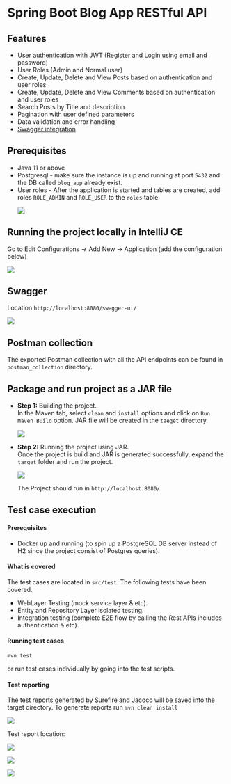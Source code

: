 # Spring Boot Blog App RESTful API

## Features
- User authentication with JWT (Register and Login using email and password)
- User Roles (Admin and Normal user)
- Create, Update, Delete and View Posts based on authentication and user roles
- Create, Update, Delete and View Comments based on authentication and user roles
- Search Posts by Title and description
- Pagination with user defined parameters
- Data validation and error handling
- [Swagger integration](#swagger)


## Prerequisites
- Java 11 or above
- Postgresql - make sure the instance is up and running at port `5432` and the DB called `blog_app` already exist.
- User roles - After the application is started and tables are created, add roles `ROLE_ADMIN` and `ROLE_USER` to the `roles` table.
  <p><img src="https://i.imgur.com/lyLdaZe.png"></img></p>


## Running the project locally in IntelliJ CE
Go to Edit Configurations → Add New → Application (add the configuration below)
<p><img src="https://i.imgur.com/xHTvDli.png"></img></p>


## Swagger
Location `http://localhost:8080/swagger-ui/`
<p><img src="https://i.imgur.com/RHJAhkK.png"></img></p>

## Postman collection
The exported Postman collection with all the API endpoints can be found in `postman_collection` directory.

## Package and run project as a JAR file

+ **Step 1:** Building the project.<br />
  In the Maven tab, select `clean` and `install` options and click on `Run Maven Build` option. JAR file will be created in the `taeget` directory. 
  <p><img src="https://i.imgur.com/QMRkFui.png"></img></p>
  
+ **Step 2:** Running the project using JAR.<br />
  Once the project is build and JAR is generated successfully, expand the `target` folder and run the project.
  <p><img src="https://i.imgur.com/PyXb580.png"></img></p>
  

  The Project should run in `http://localhost:8080/`

## Test case execution

#### Prerequisites
* Docker up and running (to spin up a PostgreSQL DB server instead of H2 since the project consist of Postgres queries).


#### What is covered
The test cases are located in `src/test`. The following tests have been covered.
* WebLayer Testing (mock service layer & etc).
* Entity and Repository Layer isolated testing.
* Integration testing (complete E2E flow by calling the Rest APIs includes authentication & etc).

#### Running test cases
```mvn test```

or run test cases individually by going into the test scripts.

#### Test reporting
The test reports generated by Surefire and Jacoco will be saved into the target directory. To generate reports run
```mvn clean install```
<p><img src="https://i.imgur.com/KhPvhlN.png"></img></p>

Test report location:
<p><img src="https://i.imgur.com/cgds4AG.png"></img></p>
<p><img src="https://i.imgur.com/SJ1Ppgb.png"></img></p>
<p><img src="https://i.imgur.com/BklQvjt.png"></img></p>




